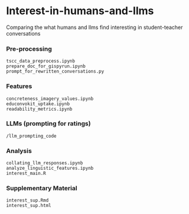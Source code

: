 # Interest-in-humans-and-llms
Comparing the what humans and llms find interesting in student-teacher conversations 

### Pre-processing

```
tscc_data_preprocess.ipynb
prepare_doc_for_gispyrun.ipynb
prompt_for_rewritten_conversations.py
```

### Features

```
concreteness_imagery_values.ipynb
educonvokit_uptake.ipynb
readability_metrics.ipynb
```

### LLMs (prompting for ratings)

```
/llm_prompting_code
```

### Analysis

```
collating_llm_responses.ipynb
analyze_linguistic_features.ipynb
interest_main.R
```

### Supplementary Material

```
interest_sup.Rmd
interest_sup.html
```
